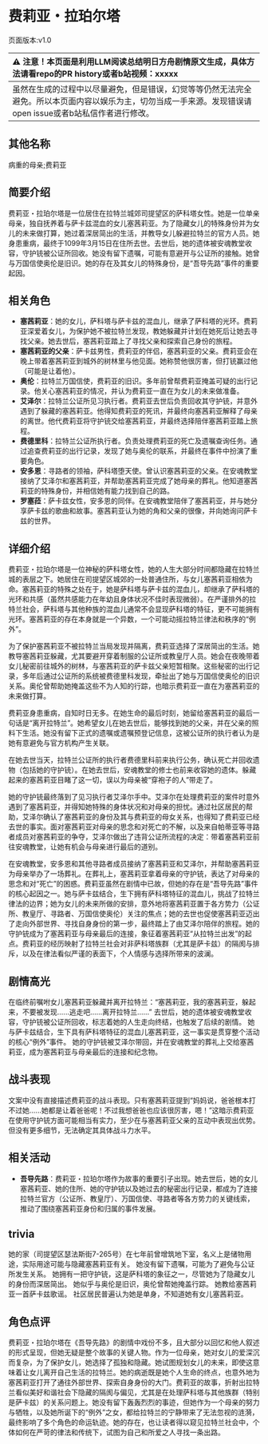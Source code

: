 # 费莉亚・拉珀尔塔
页面版本:v1.0
 

| :warning: 注意！本页面是利用LLM阅读总结明日方舟剧情原文生成，具体方法请看repo的PR history或者b站视频：xxxxx           |
|:----------------------------|
| 虽然在生成的过程中以尽量避免，但是错误，幻觉等等仍然无法完全避免。所以本页面内容以娱乐为主，切勿当成一手来源。发现错误请open issue或者b站私信作者进行修改。|



## 其他名称
病重的母亲;费莉亚
## 简要介绍
费莉亚・拉珀尔塔是一位居住在拉特兰城郊司提望区的萨科塔女性。她是一位单亲母亲，独自抚养着与萨卡兹混血的女儿塞茜莉亚。为了隐藏女儿的特殊身份并为女儿的未来做打算，她过着深居简出的生活，并教导女儿躲避拉特兰的官方人员。她身患重病，最终于1099年3月15日在住所去世。去世后，她的遗体被安魂教堂收容，守护铳被公证所回收。她没有留下遗嘱，可能有意避开与公证所的接触。她曾与万国信使奥伦是旧识。她的存在及其女儿的特殊身份，是“吾导先路”事件的重要起因。
## 相关角色
-   **塞茜莉亚**：她的女儿，萨科塔与萨卡兹的混血儿，继承了萨科塔的光环。费莉亚深爱着女儿，为保护她不被拉特兰发现，教她躲藏并计划在她死后让她去寻找父亲。她去世后，塞茜莉亚踏上了寻找父亲和探索自己身份的旅程。
-   **塞茜莉亚的父亲**：萨卡兹男性，费莉亚的伴侣，塞茜莉亚的父亲。费莉亚会在晚上带着塞茜莉亚到城外的树林里与他见面。她称赞他很厉害，但打铳赢过他（可能是让着他）。
-   **奥伦**：拉特兰万国信使，费莉亚的旧识。多年前曾帮费莉亚掩盖可疑的出行记录。他关心塞茜莉亚的情况，并认为费莉亚一直在为女儿的未来做准备。
-   **艾泽尔**：拉特兰公证所见习执行者。费莉亚去世后负责回收其守护铳，并意外遇到了躲藏的塞茜莉亚。他得知费莉亚的死讯，并最终向塞茜莉亚解释了母亲的离世。他代费莉亚将守护铳交给塞茜莉亚，并最终选择陪伴塞茜莉亚踏上旅程。
-   **费德里科**：拉特兰公证所执行者。负责处理费莉亚的死亡及遗嘱查询任务。通过追查费莉亚的出行记录，发现了她与奥伦的联系，并最终在事件中扮演了重要角色。
-   **安多恩**：寻路者的领袖，萨科塔堕天使。曾认识塞茜莉亚的父亲。在安魂教堂接纳了艾泽尔和塞茜莉亚，并帮助塞茜莉亚完成了她母亲的葬礼。他知道塞茜莉亚的特殊身份，并相信她有能力找到自己的路。
-   **罗塞菈**：萨卡兹女性，安多恩的同伴。在安魂教堂陪伴了塞茜莉亚，并与她分享萨卡兹的歌曲和故事。塞茜莉亚认为她的角和父亲的很像，并向她询问萨卡兹的世界。
## 详细介绍
费莉亚・拉珀尔塔是一位神秘的萨科塔女性，她的人生大部分时间都隐藏在拉特兰城的表层之下。她居住在司提望区城郊的一处普通住所，与女儿塞茜莉亚相依为命。塞茜莉亚的特殊之处在于，她是萨科塔与萨卡兹的混血儿，却继承了萨科塔的光环和共感（虽然共感能力在年幼且身体状况不佳时表现微弱）。在严谨排外的拉特兰社会，萨科塔与其他种族的混血儿通常不会显现萨科塔的特征，更不可能拥有光环。塞茜莉亚的存在本身就是一个异数，一个可能动摇拉特兰律法和秩序的“例外”。

为了保护塞茜莉亚不被拉特兰当局发现并隔离，费莉亚选择了深居简出的生活。她教导塞茜莉亚躲藏，尤其要避开穿着制服的公证所或教皇厅人员。她会在夜晚带着女儿秘密前往城外的树林，与塞茜莉亚的萨卡兹父亲短暂相聚。这些秘密的出行记录，多年后通过公证所的系统被费德里科发现，牵扯出了她与万国信使奥伦的旧识关系。奥伦曾帮助她掩盖这些不为人知的行踪，也暗示费莉亚一直在为塞茜莉亚的未来做打算。

费莉亚身患重病，自知时日无多。在她生命的最后时刻，她留给塞茜莉亚的最后一句话是“离开拉特兰”。她希望女儿在她去世后，能够找到她的父亲，并在父亲的照料下生活。她没有留下正式的遗嘱或遗嘱预登记信息，这被公证所的执行者认为是她有意避免与官方机构产生关联。

在她去世当天，拉特兰公证所的执行者费德里科前来执行公务，确认死亡并回收遗物（包括她的守护铳）。在她去世后，安魂教堂的修士也前来收容她的遗体。躲藏起来的塞茜莉亚目睹了这一切，误以为母亲被“穿袍子的人”带走了。

她的守护铳最终落到了见习执行者艾泽尔手中。艾泽尔在处理费莉亚的案件时意外遇到了塞茜莉亚，并得知她特殊的身体状况和对母亲的担忧。通过社区居民的帮助，艾泽尔确认了塞茜莉亚的身份及其与费莉亚的母女关系，也得知了费莉亚已经去世的事实。面对塞茜莉亚对母亲的思念和对死亡的不解，以及来自帕蒂亚等寻路者成员对塞茜莉亚的争夺，艾泽尔做出了违背公证所流程的决定：带着塞茜莉亚前往安魂教堂，让她有机会与母亲进行最后的道别。

在安魂教堂，安多恩和其他寻路者成员接纳了塞茜莉亚和艾泽尔，并帮助塞茜莉亚为母亲举办了一场葬礼。在葬礼上，塞茜莉亚拿着母亲的守护铳，表达了对母亲的思念和对“死亡”的困惑。费莉亚虽然在剧情中已故，但她的存在是“吾导先路”事件的核心起因之一。她与萨卡兹结合，生下拥有萨科塔特征的混血儿，挑战了拉特兰律法的边界；她为女儿的未来所做的安排，意外地将塞茜莉亚置于各方势力（公证所、教皇厅、寻路者、万国信使奥伦）关注的焦点；她的去世也促使塞茜莉亚迈出了走向外部世界、寻找自身身份的第一步，最终踏上了由艾泽尔陪伴的旅程。她的守护铳成为了塞茜莉亚与母亲最后的连接，象征着塞茜莉亚“从拉特兰出发”的起点。费莉亚的经历映射了拉特兰社会对非萨科塔族群（尤其是萨卡兹）的隔阂与排斥，以及在律法看似严谨的表面下，个人情感与选择所带来的波澜。
## 剧情高光
在临终前嘱咐女儿塞茜莉亚躲藏并离开拉特兰：“塞茜莉亚，我的塞茜莉亚，躲起来，不要被发现......逃走吧......离开拉特兰......”
去世后，她的遗体被安魂教堂收容，守护铳被公证所回收，标志着她的人生走向终结，也触发了后续的剧情。
她与萨卡兹结合，生下具有萨科塔特征的混血儿塞茜莉亚，这一事实是贯穿整个活动的核心“例外”事件。
她的守护铳被艾泽尔带回，并在安魂教堂的葬礼上交给塞茜莉亚，成为塞茜莉亚与母亲最后的连接和纪念物。
## 战斗表现
文案中没有直接描述费莉亚的战斗表现。只有塞茜莉亚提到“妈妈说，爸爸根本打不过她......她都是让着爸爸呢！不过我想爸爸也应该很厉害，嗯！”这暗示费莉亚在使用守护铳方面可能相当有实力，至少在与塞茜莉亚父亲的互动中表现出优势。但没有更多细节，无法确定其具体战斗力水平。
## 相关活动
-   **吾导先路**：费莉亚・拉珀尔塔作为故事的重要引子出现。她去世后，她的女儿塞茜莉亚、她的住所、她的守护铳以及她过去的秘密出行记录，都成为了连接拉特兰官方（公证所、教皇厅）、万国信使、寻路者等各方势力的关键线索，推动了围绕塞茜莉亚身份和归属的事件发展。
## trivia
她的家（司提望区瑟法斯街7-265号）在七年前曾增筑地下室，名义上是储物用途，实际用途可能与隐藏塞茜莉亚有关。
她没有留下遗嘱，可能为了避免与公证所发生关系。
她拥有一把守护铳，这是萨科塔的象征之一，尽管她为了隐藏女儿的身份而深居简出。
她似乎与奥伦是旧识，奥伦曾帮她掩盖行踪。
她教给塞茜莉亚一首萨卡兹歌谣。
社区居民普遍认为她是单身，不知道她有女儿塞茜莉亚。
## 角色点评
费莉亚・拉珀尔塔在《吾导先路》的剧情中戏份不多，且大部分以回忆和他人叙述的形式呈现，但她无疑是整个故事的关键人物。作为一位母亲，她对女儿的爱深沉而复杂，为了保护女儿，她选择了孤独和隐藏。她试图规划女儿的未来，即使这意味着让女儿离开自己生活的拉特兰。她的病逝既是她个人生命的终点，也意外地为塞茜莉亚打开了通往外部世界、探索自身身份的大门。费莉亚的故事，折射出拉特兰看似美好和谐社会下隐藏的隔阂与偏见，尤其是在处理萨科塔与其他族群（特别是萨卡兹）的关系问题上。她没有留下轰轰烈烈的事迹，但她作为一个母亲的努力与牺牲，以及她所诞下的“例外”之女，都给拉特兰的宁静带来了无法忽视的涟漪，最终影响了多个角色的命运轨迹。她的存在，也让读者得以窥见拉特兰社会中，个体如何在严苛的律法和传统下，试图为自己和所爱之人寻找一条出路。